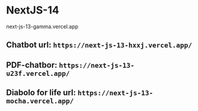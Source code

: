 # NextJS-14
next-js-13-gamma.vercel.app

## Chatbot url: `https://next-js-13-hxxj.vercel.app/`
## PDF-chatbor: `https://next-js-13-u23f.vercel.app/`
## Diabolo for life url: `https://next-js-13-mocha.vercel.app/`
